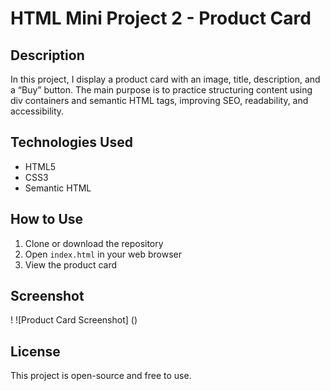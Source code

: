 # HTML Mini Project 2 - Product Card

## Description
In this project, I display a product card with an image, title, description, and a “Buy” button. The main purpose is to practice structuring content using div containers and semantic HTML tags, improving SEO, readability, and accessibility.

## Technologies Used
- HTML5
- CSS3
- Semantic HTML

## How to Use
1. Clone or download the repository
2. Open `index.html` in your web browser
3. View the product card

## Screenshot
! ![Product Card Screenshot] (<Product Card Preview.png>)

## License
This project is open-source and free to use.
